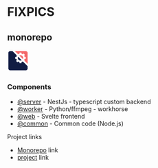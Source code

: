 # FIXPICS
## monorepo

![logo](__resources__/bitmap/logo200.png)

### Components
- [@server](https://github.com/vladblindu/fixpics/tree/master/packages/server)   - NestJs - typescript custom backend
- [@worker](https://github.com/vladblindu/fixpics/tree/master/packages/worker)   - Python/ffmpeg - workhorse
- [@web](https://github.com/vladblindu/fixpics/tree/master/packages/web)      - Svelte frontend
- [@common](https://github.com/vladblindu/fixpics/tree/master/packages/common)   - Common code (Node.js)

Project links
 - [Monorepo](https://github.com/vladblindu/fixpics) link
 - [project](https://github.com/vladblindu/fixpics/projects/1) link